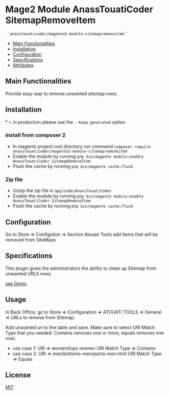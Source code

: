 # Mage2 Module AnassTouatiCoder SitemapRemoveItem

    ``anasstouaticoder/magento2-module-sitemapremoveitem``

 - [Main Functionalities](#markdown-header-main-functionalities)
 - [Installation](#markdown-header-installation)
 - [Configuration](#markdown-header-configuration)
 - [Specifications](#markdown-header-specifications)
 - [Attributes](#markdown-header-attributes)


## Main Functionalities
Provide easy way to remove unwanted sitemap rows.

## Installation
\* = in production please use the `--keep-generated` option

### install from composer 2

 - In magento project root directory run command `composer require anasstouaticoder/magento2-module-sitemapremoveitem`
 - Enable the module by running `php bin/magento module:enable AnassTouatiCoder_SitemapRemoveItem`
 - Flush the cache by running `php bin/magento cache:flush`


### Zip file

 - Unzip the zip file in `app/code/AnassTouatiCoder`
 - Enable the module by running `php bin/magento module:enable AnassTouatiCoder_SitemapRemoveItem`
 - Flush the cache by running `php bin/magento cache:flush`

## Configuration

Go to Store => Configution => Section Atouati Tools
add Items that will be removed from SiteMaps

## Specifications

This plugin gives the administrators the ability to clean up Sitemap from unwanted URLS rows.

[see Demo](https://github.com/anasstouaticoder/magento2-module-sitemapremoveitem/wiki)

## Usage
In Back Office, go to Store => Configuration => ATOUATI TOOLS => General => URLs to remove from Sitemap.

Add unwanted uri to the table and save.
Make sure to select URI Match Type that you needed: Contains removes one or more,  equals removes one row).
- use case 1: URI => women/tops-women URI Match Type => Contains
- use case 2: URI => men/bottoms-men/pants-men.html URI Match Type => Equals
## License

[MIT](https://opensource.org/licenses/MIT)
